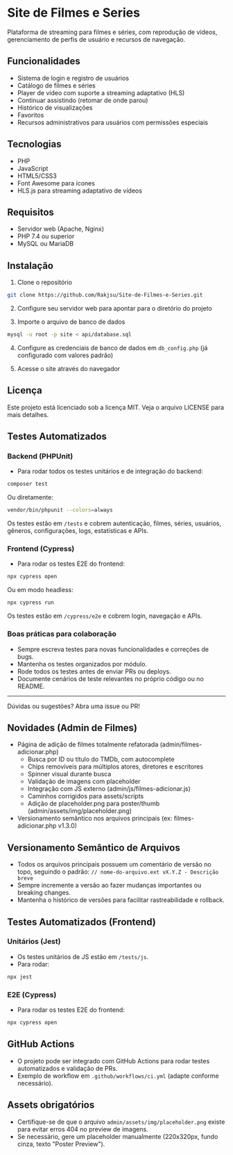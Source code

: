 # Site de Filmes e Series

Plataforma de streaming para filmes e séries, com reprodução de vídeos, gerenciamento de perfis de usuário e recursos de navegação.

## Funcionalidades

- Sistema de login e registro de usuários
- Catálogo de filmes e séries
- Player de vídeo com suporte a streaming adaptativo (HLS)
- Continuar assistindo (retomar de onde parou)
- Histórico de visualizações
- Favoritos
- Recursos administrativos para usuários com permissões especiais

## Tecnologias

- PHP
- JavaScript
- HTML5/CSS3
- Font Awesome para ícones
- HLS.js para streaming adaptativo de vídeos

## Requisitos

- Servidor web (Apache, Nginx)
- PHP 7.4 ou superior
- MySQL ou MariaDB

## Instalação

1. Clone o repositório
```bash
git clone https://github.com/Rakjsu/Site-de-Filmes-e-Series.git
```

2. Configure seu servidor web para apontar para o diretório do projeto

3. Importe o arquivo de banco de dados
```bash
mysql -u root -p site < api/database.sql
```

4. Configure as credenciais de banco de dados em `db_config.php` (já configurado com valores padrão)

5. Acesse o site através do navegador

## Licença

Este projeto está licenciado sob a licença MIT. Veja o arquivo LICENSE para mais detalhes.

## Testes Automatizados

### Backend (PHPUnit)

- Para rodar todos os testes unitários e de integração do backend:

```sh
composer test
```
Ou diretamente:
```sh
vendor/bin/phpunit --colors=always
```

Os testes estão em `/tests` e cobrem autenticação, filmes, séries, usuários, gêneros, configurações, logs, estatísticas e APIs.

### Frontend (Cypress)

- Para rodar os testes E2E do frontend:

```sh
npx cypress open
```
Ou em modo headless:
```sh
npx cypress run
```

Os testes estão em `/cypress/e2e` e cobrem login, navegação e APIs.

### Boas práticas para colaboração
- Sempre escreva testes para novas funcionalidades e correções de bugs.
- Mantenha os testes organizados por módulo.
- Rode todos os testes antes de enviar PRs ou deploys.
- Documente cenários de teste relevantes no próprio código ou no README.

---

Dúvidas ou sugestões? Abra uma issue ou PR!

## Novidades (Admin de Filmes)

- Página de adição de filmes totalmente refatorada (admin/filmes-adicionar.php)
  - Busca por ID ou título do TMDb, com autocomplete
  - Chips removíveis para múltiplos atores, diretores e escritores
  - Spinner visual durante busca
  - Validação de imagens com placeholder
  - Integração com JS externo (admin/js/filmes-adicionar.js)
  - Caminhos corrigidos para assets/scripts
  - Adição de placeholder.png para poster/thumb (admin/assets/img/placeholder.png)
- Versionamento semântico nos arquivos principais (ex: filmes-adicionar.php v1.3.0)

## Versionamento Semântico de Arquivos

- Todos os arquivos principais possuem um comentário de versão no topo, seguindo o padrão:
  `// nome-do-arquivo.ext vX.Y.Z - Descrição breve`
- Sempre incremente a versão ao fazer mudanças importantes ou breaking changes.
- Mantenha o histórico de versões para facilitar rastreabilidade e rollback.

## Testes Automatizados (Frontend)

### Unitários (Jest)
- Os testes unitários de JS estão em `/tests/js`.
- Para rodar:
```sh
npx jest
```

### E2E (Cypress)
- Para rodar os testes E2E do frontend:
```sh
npx cypress open
```

## GitHub Actions
- O projeto pode ser integrado com GitHub Actions para rodar testes automatizados e validação de PRs.
- Exemplo de workflow em `.github/workflows/ci.yml` (adapte conforme necessário).

## Assets obrigatórios
- Certifique-se de que o arquivo `admin/assets/img/placeholder.png` existe para evitar erros 404 no preview de imagens.
- Se necessário, gere um placeholder manualmente (220x320px, fundo cinza, texto "Poster Preview"). 